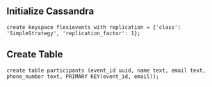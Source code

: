 ## Initialize Cassandra

```
create keyspace flexievents with replication = {'class': 'SimpleStrategy', 'replication_factor': 1};
```

## Create Table

```
create table participants (event_id uuid, name text, email text, phone_number text, PRIMARY KEY(event_id, email));
```
